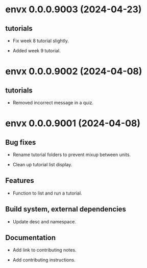 <!-- NEWS.md is maintained by https://fledge.cynkra.com, contributors should not edit this file -->

# envx 0.0.0.9003 (2024-04-23)

## tutorials

- Fix week 8 tutorial slightly.

- Added week 9 tutorial.


# envx 0.0.0.9002 (2024-04-08)

## tutorials

- Removed incorrect message in a quiz.


# envx 0.0.0.9001 (2024-04-08)

## Bug fixes

- Rename tutorial folders to prevent mixup between units.

- Clean up tutorial list display.

## Features

- Function to list and run a tutorial.

## Build system, external dependencies

- Update desc and namespace.

## Documentation

- Add link to contributing notes.

- Add contributing instructions.
